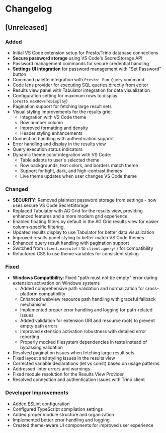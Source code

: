 # Changelog

## [Unreleased]

### Added

- Initial VS Code extension setup for Presto/Trino database connections
- **Secure password storage** using VS Code's SecretStorage API
- Password management commands for secure credential handling
- **Settings UI integration** for password management with "Set Password" button
- Command palette integration with `Presto: Run Query` command
- Code lens provider for executing SQL queries directly from editor
- Results view panel with Tabulator integration for data visualization
- Configuration setting for maximum rows to display (`presto.maxRowsToDisplay`)
- Pagination support for fetching large result sets
- Visual styling improvements for the results grid:
  - Integration with VS Code theme
  - Row number column
  - Improved formatting and density
  - Header styling enhancements
- Connection handling with authentication support
- Error handling and display in the results view
- Query execution status indicators
- Dynamic theme color integration with VS Code:
  - Table adapts to user's selected theme
  - Row backgrounds, text colors, and borders match theme
  - Support for light, dark, and high-contrast themes
  - Live theme updates when user changes VS Code theme

### Changed

- **SECURITY**: Removed plaintext password storage from settings - now uses secure VS Code SecretStorage
- Replaced Tabulator with AG Grid for the results view, providing enhanced features and a more modern grid experience.
- Enabled floating filters by default in the AG Grid results view for easier column-specific filtering.
- Updated results display to use Tabulator for better data visualization
- Improved results panel styling to better match VS Code themes
- Enhanced query result handling with pagination support
- Switched from `client.execute()` to `client.query()` for compatibility
- Refactored CSS to use theme variables for consistent styling

### Fixed

- **Windows Compatibility**: Fixed "path must not be empty" error during extension activation on Windows systems
  - Added comprehensive path validation and normalization for cross-platform compatibility
  - Enhanced webview resource path handling with graceful fallback mechanisms
  - Implemented proper error handling and logging for path-related issues
  - Added validation for extension URI and resource roots to prevent empty path errors
  - Improved extension activation robustness with detailed error reporting
  - Properly mocked filesystem dependencies in tests instead of bypassing validation
- Resolved pagination issues when fetching large result sets
- Fixed layout and styling issues in the results view
- Corrected variable declarations (let vs const) based on usage patterns
- Addressed linter errors and warnings
- Fixed module resolution for the Results View Provider
- Resolved connection and authentication issues with Trino client

### Developer Improvements

- Added ESLint configuration
- Configured TypeScript compilation settings
- Added proper module structure and organization
- Implemented better error handling and logging
- Created theme-aware UI components for improved user experience
